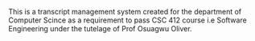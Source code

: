 This is a transcript management system created for the department of Computer Scince as a requirement to pass CSC 412 course i.e Software Engineering under the tutelage of Prof Osuagwu Oliver.
